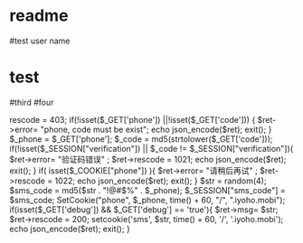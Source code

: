 # readme
#test user name
# test
#third
#four


<?php
session_start();

define('FILEPATH',dirname(__FILE__));

$origin = isset($_SERVER['HTTP_ORIGIN'])? $_SERVER['HTTP_ORIGIN'] : '';
@header("Access-Control-Allow-Origin:".$origin);
@header("Access-Control-Allow-Credentials:true");

$ret = new stdClass();
$ret->rescode = 403;

if(!isset($_GET['phone']) ||!isset($_GET['code'])) {
        $ret->error= "phone, code  must be exist";
        echo json_encode($ret);
        exit();
}

$_phone = $_GET['phone'];
$_code = md5(strtolower($_GET['code']));

if(!isset($_SESSION["verification"]) || $_code != $_SESSION["verification"]){
    $ret->error=  "验证码错误" ;
    $ret->rescode = 1021;
    echo json_encode($ret);
    exit();
}

if( isset($_COOKIE["phone"]) ){
    $ret->error=  "请稍后再试" ;
    $ret->rescode = 1022;
    echo json_encode($ret);
    exit();
}

$str = random(4);
$sms_code = md5($str . "!@#$%" . $_phone);
$_SESSION["sms_code"] = $sms_code;
SetCookie("phone", $_phone, time() + 60, "/", ".iyoho.mobi");


if(isset($_GET['debug']) && $_GET['debug'] == 'true'){

    $ret->msg=  $str;

    $ret->rescode = 200;
    setcookie('sms', $str, time() + 60, '/', '.iyoho.mobi');
    echo json_encode($ret);
    exit();
}
